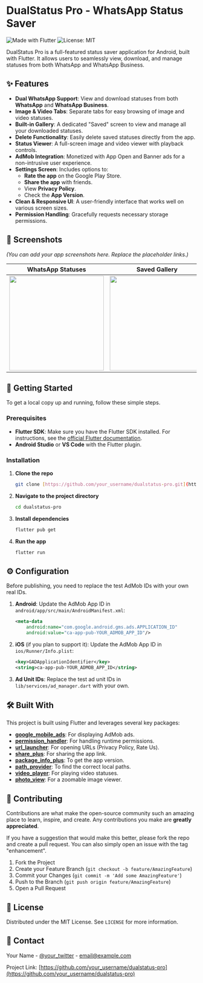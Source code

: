 # DualStatus Pro - WhatsApp Status Saver

![Made with Flutter](https://img.shields.io/badge/Made%20with-Flutter-1C86F2.svg)
![License: MIT](https://img.shields.io/badge/License-MIT-yellow.svg)

DualStatus Pro is a full-featured status saver application for Android, built with Flutter. It allows users to seamlessly view, download, and manage statuses from both WhatsApp and WhatsApp Business.

## ✨ Features

- **Dual WhatsApp Support**: View and download statuses from both **WhatsApp** and **WhatsApp Business**.
- **Image & Video Tabs**: Separate tabs for easy browsing of image and video statuses.
- **Built-in Gallery**: A dedicated "Saved" screen to view and manage all your downloaded statuses.
- **Delete Functionality**: Easily delete saved statuses directly from the app.
- **Status Viewer**: A full-screen image and video viewer with playback controls.
- **AdMob Integration**: Monetized with App Open and Banner ads for a non-intrusive user experience.
- **Settings Screen**: Includes options to:
  - **Rate the app** on the Google Play Store.
  - **Share the app** with friends.
  - View **Privacy Policy**.
  - Check the **App Version**.
- **Clean & Responsive UI**: A user-friendly interface that works well on various screen sizes.
- **Permission Handling**: Gracefully requests necessary storage permissions.

## 📸 Screenshots

*(You can add your app screenshots here. Replace the placeholder links.)*

| WhatsApp Statuses | Saved Gallery | Settings |
| :---: |:---:|:---:|
| <img src="https://ibb.co/svVVTb5Y" width="250"> | <img src="https://ibb.co/KxhKjLtY" width="250"> | <img src="https://ibb.co/6JX8qH63" width="250"> |

## 🚀 Getting Started

To get a local copy up and running, follow these simple steps.

### Prerequisites

- **Flutter SDK**: Make sure you have the Flutter SDK installed. For instructions, see the [official Flutter documentation](https://flutter.dev/docs/get-started/install).
- **Android Studio** or **VS Code** with the Flutter plugin.

### Installation

1.  **Clone the repo**
    ```sh
    git clone [https://github.com/your_username/dualstatus-pro.git](https://github.com/your_username/dualstatus-pro.git)
    ```
2.  **Navigate to the project directory**
    ```sh
    cd dualstatus-pro
    ```
3.  **Install dependencies**
    ```sh
    flutter pub get
    ```
4.  **Run the app**
    ```sh
    flutter run
    ```

## ⚙️ Configuration

Before publishing, you need to replace the test AdMob IDs with your own real IDs.

1.  **Android**: Update the AdMob App ID in `android/app/src/main/AndroidManifest.xml`:
    ```xml
    <meta-data
        android:name="com.google.android.gms.ads.APPLICATION_ID"
        android:value="ca-app-pub-YOUR_ADMOB_APP_ID"/>
    ```

2.  **iOS** (if you plan to support it): Update the AdMob App ID in `ios/Runner/Info.plist`:
    ```xml
    <key>GADApplicationIdentifier</key>
    <string>ca-app-pub-YOUR_ADMOB_APP_ID</string>
    ```

3.  **Ad Unit IDs**: Replace the test ad unit IDs in `lib/services/ad_manager.dart` with your own.

## 🛠 Built With

This project is built using Flutter and leverages several key packages:

- **[google_mobile_ads](https://pub.dev/packages/google_mobile_ads)**: For displaying AdMob ads.
- **[permission_handler](https://pub.dev/packages/permission_handler)**: For handling runtime permissions.
- **[url_launcher](https://pub.dev/packages/url_launcher)**: For opening URLs (Privacy Policy, Rate Us).
- **[share_plus](https://pub.dev/packages/share_plus)**: For sharing the app link.
- **[package_info_plus](https://pub.dev/packages/package_info_plus)**: To get the app version.
- **[path_provider](https://pub.dev/packages/path_provider)**: To find the correct local paths.
- **[video_player](https://pub.dev/packages/video_player)**: For playing video statuses.
- **[photo_view](https://pub.dev/packages/photo_view)**: For a zoomable image viewer.

## 🤝 Contributing

Contributions are what make the open-source community such an amazing place to learn, inspire, and create. Any contributions you make are **greatly appreciated**.

If you have a suggestion that would make this better, please fork the repo and create a pull request. You can also simply open an issue with the tag "enhancement".

1.  Fork the Project
2.  Create your Feature Branch (`git checkout -b feature/AmazingFeature`)
3.  Commit your Changes (`git commit -m 'Add some AmazingFeature'`)
4.  Push to the Branch (`git push origin feature/AmazingFeature`)
5.  Open a Pull Request

## 📄 License

Distributed under the MIT License. See `LICENSE` for more information.

## 📧 Contact

Your Name - [@your_twitter](https://twitter.com/your_twitter) - email@example.com

Project Link: [https://github.com/your_username/dualstatus-pro](https://github.com/your_username/dualstatus-pro)
